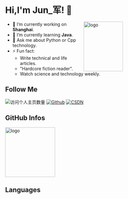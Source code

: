 

<!--
**duktig666/duktig666** is a ✨ _special_ ✨ repository because its `README.md` (this file) appears on your GitHub profile.

Here are some ideas to get you started:

- 🔭 I’m currently working on ...
- 🌱 I’m currently learning ...
- 👯 I’m looking to collaborate on ...
- 🤔 I’m looking for help with ...
- 💬 Ask me about ...
- 📫 How to reach me: ...
- 😄 Pronouns: ...
- ⚡ Fun fact: ...

-->



# Hi,I'm Jun_军! 👋

<img src="https://github-readme-stats.vercel.app/api?username=junasir&show_icons=true&theme=vue" alt="logo" height="160" align="right" width="50%" />

- 🔭 I’m currently working on **Shanghai**.
- 🌱 I’m currently learning **Java**.
- 💬 Ask me about Python or Cpp technology.
- ⚡ Fun fact: 
  - Write technical and life articles.
  - "Hardcore fiction reader".
  - Watch science and technology weekly.

## Follow Me
![访问个人主页数量](https://komarev.com/ghpvc/?username=junasir&color=green)
[![Github](https://img.shields.io/github/followers/junasir?label=Github&style=social)](https://github.com/junasir)
[![CSDN](https://img.shields.io/badge/-CSDN-c14438?style=flat-square&logo=C&logoColor=white)](https://blog.csdn.net/weixin_44868057?spm=1000.2115.3001.5343)

## GitHub Infos
<img src="https://github-profile-trophy.vercel.app/?username=junasir&theme=flat&column=7" alt="logo" height="160" align="center" style="margin: auto;" />

## Languages
